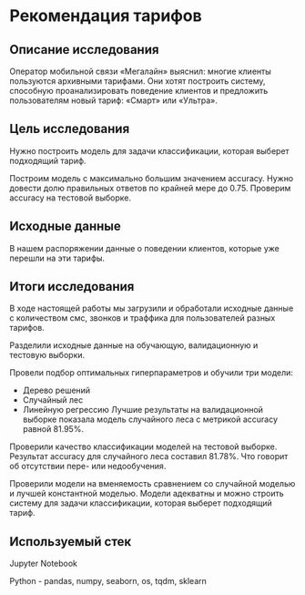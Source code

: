 # Рекомендация тарифов

## Описание исследования

Оператор мобильной связи «Мегалайн» выяснил: многие клиенты пользуются архивными тарифами. Они хотят построить систему, способную проанализировать поведение клиентов и предложить пользователям новый тариф: «Смарт» или «Ультра».

## Цель исследования

Нужно построить модель для задачи классификации, которая выберет подходящий тариф.

Построим модель с максимально большим значением accuracy. Нужно довести долю правильных ответов по крайней мере до 0.75. Проверим accuracy на тестовой выборке.

## Исходные данные

В нашем распоряжении данные о поведении клиентов, которые уже перешли на эти тарифы.

## Итоги исследования

В ходе настоящей работы мы загрузили и обработали исходные данные с количеством смс, звонков и траффика для пользователей разных тарифов.

Разделили исходные данные на обучающую, валидационную и тестовую выборки.

Провели подбор оптимальных гиперпараметров и обучили три модели:
   * Дерево решений
   * Случайный лес
   * Линейную регрессию
Лучшие результаты на валидационной выборке показала модель случайного леса с метрикой accuracy равной 81.95%.

Проверили качество классификации моделей на тестовой выборке. Результат accuracy для случайного леса составил 81.78%. Что говорит об отсутствии пере- или недообучения.

Проверили модели на вменяемость сравнением со случайной моделью и лучшей константной моделью. Модели адекватны и можно строить систему для задачи классификации, которая выберет подходящий тариф.

## Используемый стек

Jupyter Notebook

Python - pandas, numpy, seaborn, os, tqdm, sklearn
